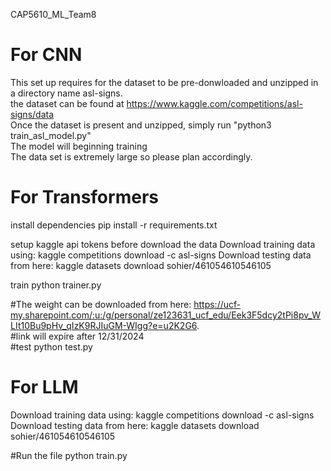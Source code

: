 CAP5610_ML_Team8

# For CNN  
This set up requires for the dataset to be pre-donwloaded and unzipped in a directory name asl-signs.  
the dataset can be found at https://www.kaggle.com/competitions/asl-signs/data  
Once the dataset is present and unzipped, simply run "python3 train_asl_model.py"  
The model will beginning training  
The data set is extremely large so please plan accordingly.  


# For Transformers  
install dependencies
pip install -r requirements.txt

setup kaggle api tokens before download the data
Download training data using: kaggle competitions download -c asl-signs
Download testing data from here: kaggle datasets download sohier/461054610546105

train
python trainer.py

#The weight can be downloaded from here: https://ucf-my.sharepoint.com/:u:/g/personal/ze123631_ucf_edu/Eek3F5dcy2tPi8pv_WLIt10Bu9pHv_qIzK9RJIuGM-WIgg?e=u2K2G6.  
#link will expire after 12/31/2024  
#test
python test.py

# For LLM  
Download training data using: kaggle competitions download -c asl-signs Download testing data from here: kaggle datasets download sohier/461054610546105  

#Run the file python train.py
